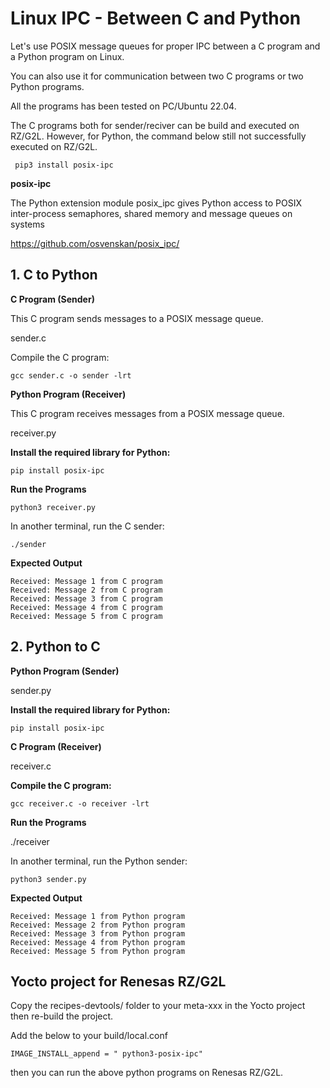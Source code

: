 # Linux IPC - Between C and Python

Let's use POSIX message queues for proper IPC between a C program and a Python program on Linux.

You can also use it for communication between two C programs or two Python programs.

All the programs has been tested on PC/Ubuntu 22.04.  

The C programs both for sender/reciver can be build and executed on RZ/G2L. 
However, for Python, the command below still not successfully executed on RZ/G2L. 

```
 pip3 install posix-ipc
```

**posix-ipc**

The Python extension module posix_ipc gives Python access to POSIX inter-process semaphores, shared memory and message queues on systems

https://github.com/osvenskan/posix_ipc/

## 1. C to Python 

**C Program (Sender)**

This C program sends messages to a POSIX message queue.

sender.c

Compile the C program:

```
gcc sender.c -o sender -lrt
```

**Python Program (Receiver)**

This C program receives messages from a POSIX message queue.

receiver.py

**Install the required library for Python:**
```
pip install posix-ipc
```
**Run the Programs**
```
python3 receiver.py
```

In another terminal, run the C sender:
```
./sender
```
**Expected Output**
```
Received: Message 1 from C program
Received: Message 2 from C program
Received: Message 3 from C program
Received: Message 4 from C program
Received: Message 5 from C program
```

## 2. Python to C

**Python Program (Sender)**

sender.py

**Install the required library for Python:**
```
pip install posix-ipc
```

**C Program (Receiver)**

receiver.c

**Compile the C program:**
```
gcc receiver.c -o receiver -lrt
```

**Run the Programs**

./receiver

In another terminal, run the Python sender:

```
python3 sender.py

```

**Expected Output**
```
Received: Message 1 from Python program
Received: Message 2 from Python program
Received: Message 3 from Python program
Received: Message 4 from Python program
Received: Message 5 from Python program
```

## Yocto project for Renesas RZ/G2L

Copy the recipes-devtools/ folder to your meta-xxx in the Yocto project 
then re-build the project.

Add the below to your build/local.conf

```
IMAGE_INSTALL_append = " python3-posix-ipc"
```

then you can run the above python programs on Renesas RZ/G2L.














